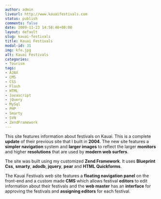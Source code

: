 ```yaml
---
author: admin
liveurl: http://www.kauaifestivals.com
status: publish
comments: false
date: 2009-11-23 14:58:48+00:00
layout: default
slug: kauai-festivals
title: Kauai Festivals
modal-id: 31
img: kfe.jpg
alt: Kauai Festivals
categories:
- Tourism
tags:
- AJAX
- CMS
- CSS
- Flash
- HTML
- Javascript
- jQuery
- MySql
- PHP
- Smarty
- SVN
- ZendFramework
---
```

This site features information about festivals on Kauai. This is a complete **update** of their previous site that I built in **2004**. The new site features a **simpler navigation** system and **larger images** to reflect the larger **monitors** and higher **resolutions** that are used by **modern web surfers**.



The site was built using my customized **Zend Framework**. It uses **Blueprint Css**, **smarty**, **adodb**, **jquery**, **pear** and **HTML Quickforms**.



The Kauai Festivals web site features a **floating navigation panel** on the front-end and a custom made **CMS** which allows festival **editors** to edit information about their festivals and the **web master** has an **interface** for approving the festivals and **assigning editors** for each festival.
